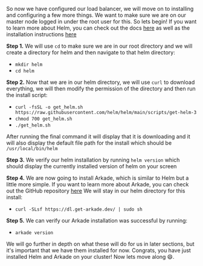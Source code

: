 So now we have configured our load balancer, we will move on to installing and configuring a few more things.  We want to make sure we are on our master node logged in under the root user for this.  So lets begin!  If you want to learn more about Helm, you can check out the docs [here](https://helm.sh/docs/) as well as the installation instructions [here](https://helm.sh/docs/intro/install/)

**Step 1.** We will use ``cd`` to make sure we are in our root directory and we will create a directory for helm and then navigate to that helm directory:

- ``mkdir helm``
- ``cd helm``

**Step 2.** Now that we are in our helm directory, we will use ``curl`` to download everything, we will then modify the permission of the directory and then run the install script:

- ``curl -fsSL -o get_helm.sh https://raw.githubusercontent.com/helm/helm/main/scripts/get-helm-3``
- ``chmod 700 get_helm.sh``
- ``./get_helm.sh``

After running the final command it will display that it is downloading and it will also display the default file path for the install which should be ``/usr/local/bin/helm``

**Step 3.** We verify our helm installation by running ``helm version`` which should display the currently installed version of helm on your screen

**Step 4.** We are now going to install Arkade, which is similar to Helm but a little more simple.  If you want to learn more about Arkade, you can check out the GitHub repository [here](https://github.com/alexellis/arkade)  We will stay in our helm directory for this install:

- ``curl -SLsf https://dl.get-arkade.dev/ | sudo sh``

**Step 5.** We can verify our Arkade installation was successful by running: 

- ``arkade version``

We will go further in depth on what these will do for us in later sections, but it's important that we have them installed for now.  Congrats, you have just installed Helm and Arkade on your cluster!  Now lets move along :smile:.
